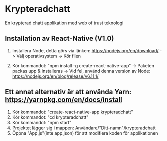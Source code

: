 # Krypteradchatt
En krypterad chatt applikation med web of trust teknologi

## Installation av React-Native (V1.0)


1. Installera Node, detta görs via länken: https://nodejs.org/en/download/ -> Välj operativsystem -> Kör filen

2. Kör kommandot: "npm install -g create-react-native-app" -> Paketen packas upp & installeras -> Vid fel, använd denna version av Node: https://nodejs.org/en/blog/release/v6.11.1/

## Ett annat alternativ är att använda Yarn: https://yarnpkg.com/en/docs/install
1. Kör kommandot: "create-react-native-app krypteradchatt"
2. Kör kommandot: "cd krypteradchatt"
3. Kör kommandot: "npm start"
4. Projektet lägger sig i mappen: Användare/"Ditt-namn"/krypteradchatt
5. Öppna "App.js"(inte app.json) för att modifiera koden för applikationen
